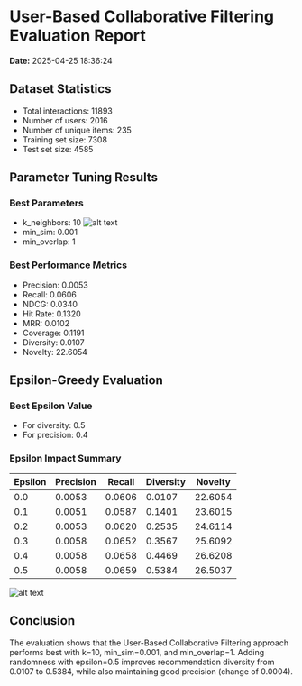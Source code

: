 # User-Based Collaborative Filtering Evaluation Report

**Date:** 2025-04-25 18:36:24

## Dataset Statistics

- Total interactions: 11893
- Number of users: 2016
- Number of unique items: 235
- Training set size: 7308
- Test set size: 4585

## Parameter Tuning Results

### Best Parameters

- k_neighbors: 10
![alt text](../eval_cf_user/k_neighbors_impact_20250425_173746.png)
- min_sim: 0.001
- min_overlap: 1

### Best Performance Metrics

- Precision: 0.0053
- Recall: 0.0606
- NDCG: 0.0340
- Hit Rate: 0.1320
- MRR: 0.0102
- Coverage: 0.1191
- Diversity: 0.0107
- Novelty: 22.6054

## Epsilon-Greedy Evaluation

### Best Epsilon Value

- For diversity: 0.5
- For precision: 0.4

### Epsilon Impact Summary

| Epsilon | Precision | Recall | Diversity | Novelty |
|---------|-----------|--------|-----------|--------|
| 0.0 | 0.0053 | 0.0606 | 0.0107 | 22.6054 |
| 0.1 | 0.0051 | 0.0587 | 0.1401 | 23.6015 |
| 0.2 | 0.0053 | 0.0620 | 0.2535 | 24.6114 |
| 0.3 | 0.0058 | 0.0652 | 0.3567 | 25.6092 |
| 0.4 | 0.0058 | 0.0658 | 0.4469 | 26.6208 |
| 0.5 | 0.0058 | 0.0659 | 0.5384 | 26.5037 |

![alt text](../eval_cf_user/epsilon_greedy_vis_20250425_173746.png)

## Conclusion

The evaluation shows that the User-Based Collaborative Filtering approach performs best with k=10, min_sim=0.001, and min_overlap=1. Adding randomness with epsilon=0.5 improves recommendation diversity from 0.0107 to 0.5384, while also maintaining good precision (change of 0.0004).